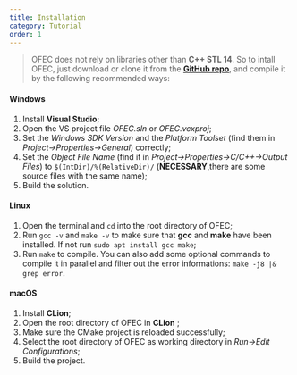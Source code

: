 ```yaml
---
title: Installation
category: Tutorial
order: 1
---
```


>OFEC does not rely on libraries other than **C++ STL 14**. So to intall OFEC, just download or clone it from the [**GitHub repo**](https://github.com/Changhe160/OFEC_Alpha), and compile it by the following recommended ways:

#### Windows

1. Install **Visual Studio**;
1. Open the VS project file *OFEC.sln* or *OFEC.vcxproj*;
1. Set the *Windows SDK Version* and the *Platform Toolset* (find them in *Project->Properties->General*) correctly;
1. Set the *Object File Name* (find it in *Project->Properties->C/C++->Output Files*) to `$(IntDir)/%(RelativeDir)/` (**NECESSARY**,there are some source files with the same name);
1. Build the solution.

#### Linux

1. Open the terminal and `cd` into the root directory of OFEC;
1. Run `gcc -v` and `make -v` to make sure that **gcc** and **make** have been installed. If not run `sudo apt install gcc make`;
1. Run `make` to compile. You can also add some optional commands to compile it in parallel and filter out the error informations: `make -j8 |& grep error`.


#### macOS

1. Install **CLion**;
1. Open the root directory of OFEC in **CLion** ;
1. Make sure the CMake project is reloaded successfully;
1. Select the root directory of OFEC as working directory in *Run->Edit Configurations*;
1. Build the project.